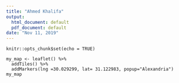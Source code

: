 ```yaml
---
title: "Ahmed Khalifa"
output:
  html_document: default
  pdf_document: default
date: "Nov 11, 2019"
---
```


```{r setup, include=FALSE}
knitr::opts_chunk$set(echo = TRUE)
```



```{r}
my_map <- leaflet() %>%
  addTiles() %>%  
  addMarkers(lng =30.029299, lat= 31.122983, popup="Alexandria")
my_map 
```
